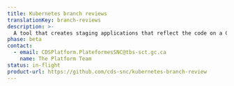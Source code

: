 ```yaml
---
title: Kubernetes branch reviews
translationKey: branch-reviews
description: >-
  A tool that creates staging applications that reflect the code on a Git branch using an isolated Kubernetes cluster, allowing you to test and review your application in an interactive environment.
phase: beta
contact:
  - email: CDSPlatform.PlateformesSNC@tbs-sct.gc.ca
    name: The Platform Team
status: in-flight
product-url: https://github.com/cds-snc/kubernetes-branch-review
---
```


